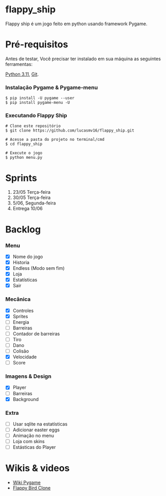 # flappy_ship
Flappy ship é um jogo feito em python usando framework Pygame.

# Pré-requisitos

Antes de testar, Você precisar ter instalado em sua máquina as seguintes ferramentas:

[Python 3.11](https://www.python.org/downloads/release/python-3113/), [Git](https://git-scm.com).

### Instalação Pygame & Pygame-menu
```Linux/Windows
$ pip install -U pygame --user
$ pip install pygame-menu -U
```

### Executando Flappy Ship
```
# Clone este repositório
$ git clone https://github.com/lucasmv16/flappy_ship.git

# Acesse a pasta do projeto no terminal/cmd
$ cd flappy_ship

# Execute o jogo
$ python menu.py
```

# Sprints
1. 23/05 Terça-feira
2. 30/05 Terça-feira
3. 5/06, Segunda-feira
5. Entrega 10/06

# Backlog
### Menu
- [x] Nome do jogo
- [x] Historia
- [x] Endless (Modo sem fim) 
- [x] Loja
- [x] Estatísticas
- [x] Sair
### Mecânica
- [x] Controles
- [x] Sprites
- [ ] Energia
- [ ] Barreiras
- [ ] Contador de barreiras
- [ ] Tiro
- [ ] Dano
- [ ] Colisão
- [x] Velocidade
- [ ] Score
### Imagens & Design
- [x] Player
- [ ] Barreiras
- [x] Background
### Extra
- [ ] Usar sqlite na estatísticas
- [ ] Adicionar easter eggs
- [ ] Animação no menu
- [ ] Loja com skins
- [ ] Estásticas do Player

# Wikis & videos
* [Wiki Pygame](https://pygame.readthedocs.io/en/latest/1_intro/intro.html)
* [Flappy Bird Clone](https://youtu.be/VUFvY349ess)

